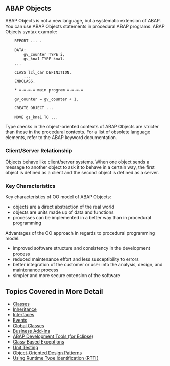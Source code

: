## ABAP Objects

ABAP Objects is not a new language, but a systematic extension of ABAP. You can use ABAP Objects statements in procedural ABAP programs. ABAP Objects syntax example:
```ABAP
	REPORT ... .

	DATA:
		gv_counter TYPE i,
		gs_kna1 TYPE kna1.
	...

	CLASS lcl_car DEFINITION.
		...
	ENDCLASS.

	* =-=-=-= main program =-=-=-=

	gv_counter = gv_counter + 1.

	CREATE OBJECT ...

	MOVE gs_kna1 TO ...
```

Type checks in the object-oriented contexts of ABAP Objects are stricter than those in the procedural contexts. For a list of obsolete language elements, refer to the ABAP keyword documentation. 

### Client/Server Relationship

Objects behave like client/server systems. When one object sends a message to another object to ask it to behave in a certain way, the first object is defined as a client and the second object is defined as a server.

### Key Characteristics

Key characteristics of OO model of ABAP Objects:
* objects are a direct abstraction of the real world
* objects are units made up of data and functions
* processes can be implemented in a better way than in procedural programming

Advantages of the OO approach in regards to procedural programming model:
* improved software structure and consistency in the development process
* reduced maintenance effort and less susceptibility to errors
* better integration of the customer or user into the analysis, design, and maintenance process
* simpler and more secure extension of the software

## Topics Covered in More Detail
* [Classes](https://github.com/NikolaVetnic/ABAP_Reference/blob/master/xx_Reference/Objects/Classes.md)
* [Inheritance](https://github.com/NikolaVetnic/ABAP_Reference/blob/master/xx_Reference/Objects/Inheritance.md)
* [Interfaces](https://github.com/NikolaVetnic/ABAP_Reference/blob/master/xx_Reference/Objects/Interfaces.md)
* [Events](https://github.com/NikolaVetnic/ABAP_Reference/blob/master/xx_Reference/Objects/Events.md)
* [Global Classes](https://github.com/NikolaVetnic/ABAP_Reference/blob/master/xx_Reference/Objects/GlobalClasses.md)
* [Business Add-Ins](https://github.com/NikolaVetnic/ABAP_Reference/blob/master/xx_Reference/Objects/BAdI.md)
* [ABAP Development Tools (for Eclipse)](https://github.com/NikolaVetnic/ABAP_Reference/blob/master/xx_Reference/Objects/ADT.md)
* [Class-Based Exceptions](https://github.com/NikolaVetnic/ABAP_Reference/blob/master/xx_Reference/Objects/ClassBasedExceptions.md)
* [Unit Testing](https://github.com/NikolaVetnic/ABAP_Reference/blob/master/xx_Reference/Objects/Testing.md)
* [Object-Oriented Design Patterns](https://github.com/NikolaVetnic/ABAP_Reference/blob/master/xx_Reference/Objects/Patterns.md)
* [Using Runtime Type Identification (RTTI)](https://github.com/NikolaVetnic/ABAP_Reference/blob/master/xx_Reference/Objects/RTTI.md)

